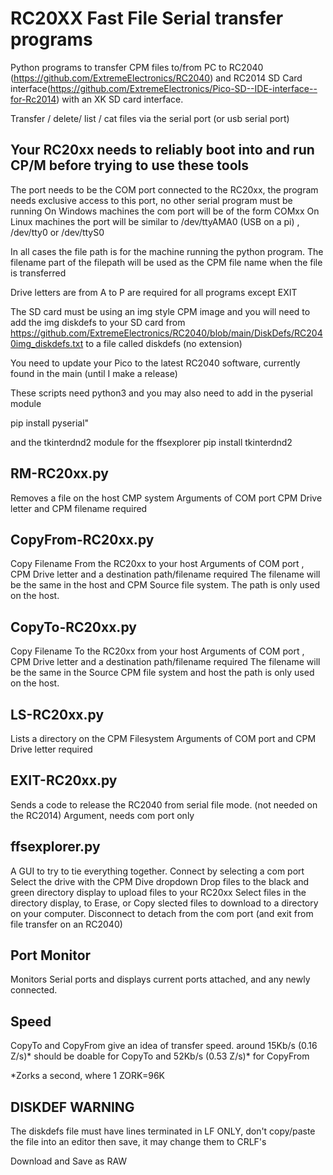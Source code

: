 # RC20XX Fast File Serial transfer programs
Python programs to transfer CPM files to/from PC to RC2040 (https://github.com/ExtremeElectronics/RC2040) and RC2014 SD Card interface(https://github.com/ExtremeElectronics/Pico-SD--IDE-interface--for-Rc2014) with an XK SD card interface.

Transfer / delete/ list / cat files via the serial port (or usb serial port) 

## Your RC20xx needs to reliably boot into and run CP/M before trying to use these tools

The port needs to be the COM port connected to the RC20xx, the program needs exclusive access to this port, no other serial program must be running
On Windows machines the com port will be of the form COMxx 
On Linux machines the port will be similar to /dev/ttyAMA0 (USB on a pi) , /dev/tty0 or /dev/ttyS0  

In all cases the file path is for the machine running the python program. 
The filename part of the filepath will be used as the CPM file name when the file is transferred

Drive letters are from A to P  are required for all programs except EXIT

The SD card must be using an img style CPM image and you will need to add the img diskdefs to your SD card from https://github.com/ExtremeElectronics/RC2040/blob/main/DiskDefs/RC2040img_diskdefs.txt to a file called diskdefs (no extension)

You need to update your Pico to the latest RC2040 software, currently found in the main (until I make a release)

These scripts need python3 and you may also need to add in the pyserial module

pip install pyserial"

and the tkinterdnd2 module for the ffsexplorer
pip install tkinterdnd2

## RM-RC20xx.py
Removes a file on the host CMP system 
Arguments of COM port CPM Drive letter and CPM filename required

## CopyFrom-RC20xx.py
Copy Filename From the RC20xx to your host 
Arguments of  COM port , CPM Drive letter and a destination path/filename required
The filename will be the same in the host and CPM Source file system.
The path is only used on the host.

## CopyTo-RC20xx.py
Copy Filename To the RC20xx from your host 
Arguments of COM port , CPM Drive letter and a destination path/filename required
The filename will be the same in the Source CPM file system and host 
the path is only used on the host.

## LS-RC20xx.py
Lists a directory on the CPM Filesystem 
Arguments of COM port and CPM Drive letter required

## EXIT-RC20xx.py
Sends a code to release the RC2040 from serial file mode. (not needed on the RC2014)
Argument, needs com port only 

## ffsexplorer.py
A GUI to try to tie everything together. 
Connect by selecting a com port 
Select the drive with the CPM Dive dropdown
Drop files to the black and green directory display to upload files to your RC20xx
Select files in the directory display, to Erase, or Copy slected files to download to a directory on your computer.
Disconnect to detach from the com port (and exit from file transfer on an RC2040) 

## Port Monitor

Monitors Serial ports and displays current ports attached, and any newly connected.

## Speed
CopyTo and CopyFrom give an idea of transfer speed. 
around 15Kb/s (0.16 Z/s)* should be doable for CopyTo 
and 52Kb/s (0.53 Z/s)* for CopyFrom

*Zorks a second, where 1 ZORK=96K

## DISKDEF WARNING ##
The diskdefs file must have lines terminated in LF ONLY, don't copy/paste the file into an editor then save, it may change them to CRLF's

Download and Save as RAW


